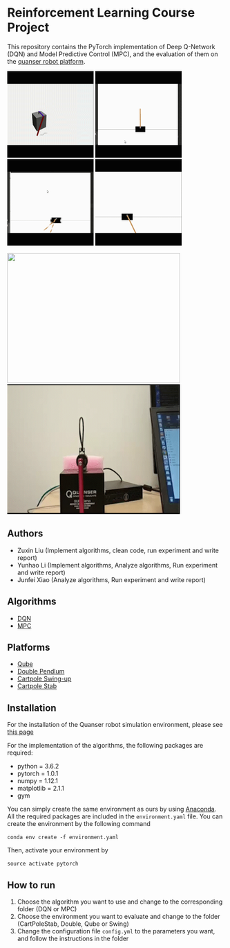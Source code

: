 # Reinforcement Learning Course Project
<!--Technische Universität Darmstadt winter semester 2018/2019-->

<!--Supervisor: Jan Peters, Riad Akrour-->

This repository contains the PyTorch implementation of Deep Q-Network (DQN) and Model Predictive Control (MPC), 
and the evaluation of them on the [quanser robot platform](https://git.ias.informatik.tu-darmstadt.de/quanser/clients).

<img width="200" height="200" src="./Resources/figures/qube.gif"> <img width="200" height="200" src="./Resources/figures/stabe.gif">
<img width="200" height="200" src="./Resources/figures/swing.gif"> <img width="200" height="200" src="./Resources/figures/swing_interesting.gif">

<img width="400" height="300" src="./Resources/figures/qube-before-fine-tuning.gif"> <img width="400" height="300" src="./Resources/figures/qube-after-fine-tuning.gif">

## Authors
+ Zuxin Liu (Implement algorithms, clean code, run experiment and write report)
+ Yunhao Li (Implement algorithms, Analyze algorithms, Run experiment and write report)
+ Junfei Xiao (Analyze algorithms, Run experiment and write report)

## Algorithms
+ [DQN](https://arxiv.org/abs/1312.5602)
+ [MPC](https://ieeexplore.ieee.org/abstract/document/8463189)

## Platforms
+ [Qube](https://git.ias.informatik.tu-darmstadt.de/quanser/clients/tree/master/quanser_robots/qube)
+ [Double Pendlum](https://git.ias.informatik.tu-darmstadt.de/quanser/clients/tree/master/quanser_robots/double_pendulum)
+ [Cartpole Swing-up](https://git.ias.informatik.tu-darmstadt.de/quanser/clients/tree/master/quanser_robots/cartpole)
+ [Cartpole Stab](https://git.ias.informatik.tu-darmstadt.de/quanser/clients/tree/master/quanser_robots/cartpole)

## Installation
For the installation of the Quanser robot simulation environment, please see [this page](https://git.ias.informatik.tu-darmstadt.de/quanser/clients)

For the implementation of the algorithms, the following packages are required:

+ python = 3.6.2
+ pytorch = 1.0.1
+ numpy = 1.12.1
+ matplotlib = 2.1.1
+ gym

You can simply create the same environment as ours by using [Anaconda](https://www.anaconda.com/).
All the required packages are included in the ```environment.yaml``` file. You can create the environment by the following command

```angular2html
conda env create -f environment.yaml
```
Then, activate your environment by 

```
source activate pytorch
```

## How to run

1. Choose the algorithm you want to use and change to the corresponding folder (DQN or MPC)
2. Choose the environment you want to evaluate and change to the folder (CartPoleStab, Double, Qube or Swing)
3. Change the configuration file ```config.yml``` to the parameters you want, and follow the instructions in the folder
